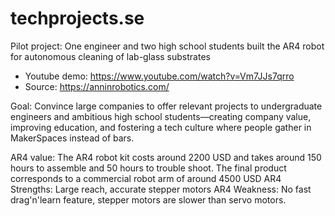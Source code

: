 # techprojects.se

Pilot project: One engineer and two high school students built the AR4 robot for autonomous cleaning of lab-glass substrates
* Youtube demo: https://www.youtube.com/watch?v=Vm7JJs7qrro
* Source: https://anninrobotics.com/

Goal: Convince large companies to offer relevant projects to undergraduate engineers and ambitious high school students—creating company value, improving education, and fostering a tech culture where people gather in MakerSpaces instead of bars.

AR4 value: The AR4 robot kit costs around 2200 USD and takes around 150 hours to assemble and 50 hours to trouble shoot. The final product corresponds to a commercial robot arm of around 4500 USD
AR4 Strengths: Large reach, accurate stepper motors
AR4 Weakness: No fast drag'n'learn feature, stepper motors are slower than servo motors. 
